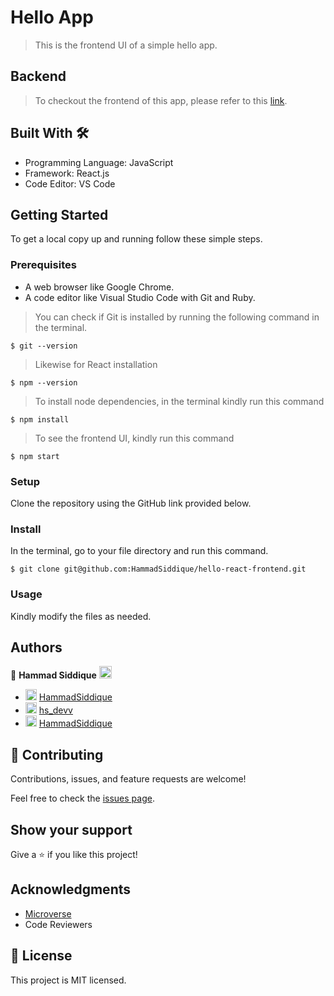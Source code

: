 # Hello App

> This is the frontend UI of a simple hello app. 

## Backend

> To checkout the frontend of this app, please refer to this [link](https://github.com/HammadSiddique/hello-rails-back-end).
 
## Built With 🛠️

 - Programming Language: JavaScript
 - Framework: React.js
 - Code Editor: VS Code
 
## Getting Started
 
To get a local copy up and running follow these simple steps.

### Prerequisites

- A web browser like Google Chrome.
- A code editor like Visual Studio Code with Git and Ruby.

> You can check if Git is installed by running the following command in the terminal.
```
$ git --version
```
> Likewise for React installation
```
$ npm --version
```

> To install node dependencies, in the terminal kindly run this command
```
$ npm install
```
> To see the frontend UI, kindly run this command
```
$ npm start
```

### Setup

Clone the repository using the GitHub link provided below.

### Install

In the terminal, go to your file directory and run this command.
```
$ git clone git@github.com:HammadSiddique/hello-react-frontend.git
```
### Usage

Kindly modify the files as needed.

## Authors

👤 **Hammad Siddique** <img src="https://emojis.slackmojis.com/emojis/images/1531849430/4246/blob-sunglasses.gif?1531849430" width="20"/>

- <img src="https://user-images.githubusercontent.com/67911212/185442918-aa30589c-c9f9-4edb-8955-1036ceebd5c2.png" width="18"/> [HammadSiddique](https://github.com/HammadSiddique)
- <img src="https://user-images.githubusercontent.com/67911212/185441124-47527d95-39c5-4984-9d2c-a130be72bd50.png" width="18"/> [hs_devv](https://twitter.com/hs_devv)
- <img src="https://user-images.githubusercontent.com/67911212/185442306-ef777855-06ac-4e36-b649-6f0dda869366.png" width="18"/> [HammadSiddique](https://www.linkedin.com/in/-hammadsiddique/)

## 🤝 Contributing

Contributions, issues, and feature requests are welcome!

Feel free to check the [issues page](../../issues/).

## Show your support

Give a ⭐️ if you like this project!

## Acknowledgments
- [Microverse](https://www.microverse.org/)
- Code Reviewers

## 📝 License
This project is MIT licensed.

